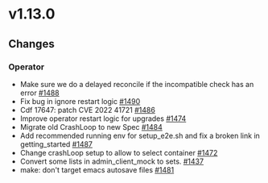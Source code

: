 # v1.13.0

## Changes

### Operator

* Make sure we do a delayed reconcile if the incompatible check has an error [#1488](https://github.com/FoundationDB/fdb-kubernetes-operator/pull/1488)
* Fix bug in ignore restart logic [#1490](https://github.com/FoundationDB/fdb-kubernetes-operator/pull/1490)
* Cdf 17647: patch CVE 2022 41721 [#1486](https://github.com/FoundationDB/fdb-kubernetes-operator/pull/1486)
* Improve operator restart logic for upgrades [#1474](https://github.com/FoundationDB/fdb-kubernetes-operator/pull/1474)
* Migrate old CrashLoop to new Spec [#1484](https://github.com/FoundationDB/fdb-kubernetes-operator/pull/1484)
* Add recommended running env for setup_e2e.sh and fix a broken link in getting_started [#1487](https://github.com/FoundationDB/fdb-kubernetes-operator/pull/1487)
* Change crashLoop setup to allow to select container [#1472](https://github.com/FoundationDB/fdb-kubernetes-operator/pull/1472)
* Convert some lists in admin_client_mock to sets.  [#1437](https://github.com/FoundationDB/fdb-kubernetes-operator/pull/1437)
* make: don't target emacs autosave files [#1481](https://github.com/FoundationDB/fdb-kubernetes-operator/pull/1481)
